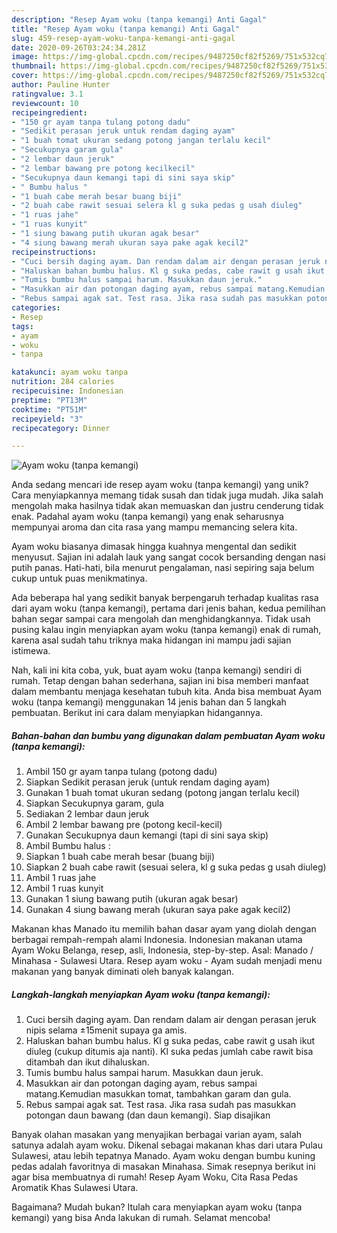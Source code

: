 ```yaml
---
description: "Resep Ayam woku (tanpa kemangi) Anti Gagal"
title: "Resep Ayam woku (tanpa kemangi) Anti Gagal"
slug: 459-resep-ayam-woku-tanpa-kemangi-anti-gagal
date: 2020-09-26T03:24:34.281Z
image: https://img-global.cpcdn.com/recipes/9487250cf82f5269/751x532cq70/ayam-woku-tanpa-kemangi-foto-resep-utama.jpg
thumbnail: https://img-global.cpcdn.com/recipes/9487250cf82f5269/751x532cq70/ayam-woku-tanpa-kemangi-foto-resep-utama.jpg
cover: https://img-global.cpcdn.com/recipes/9487250cf82f5269/751x532cq70/ayam-woku-tanpa-kemangi-foto-resep-utama.jpg
author: Pauline Hunter
ratingvalue: 3.1
reviewcount: 10
recipeingredient:
- "150 gr ayam tanpa tulang potong dadu"
- "Sedikit perasan jeruk untuk rendam daging ayam"
- "1 buah tomat ukuran sedang potong jangan terlalu kecil"
- "Secukupnya garam gula"
- "2 lembar daun jeruk"
- "2 lembar bawang pre potong kecilkecil"
- "Secukupnya daun kemangi tapi di sini saya skip"
- " Bumbu halus "
- "1 buah cabe merah besar buang biji"
- "2 buah cabe rawit sesuai selera kl g suka pedas g usah diuleg"
- "1 ruas jahe"
- "1 ruas kunyit"
- "1 siung bawang putih ukuran agak besar"
- "4 siung bawang merah ukuran saya pake agak kecil2"
recipeinstructions:
- "Cuci bersih daging ayam. Dan rendam dalam air dengan perasan jeruk nipis selama ±15menit supaya ga amis."
- "Haluskan bahan bumbu halus. Kl g suka pedas, cabe rawit g usah ikut diuleg (cukup ditumis aja nanti). Kl suka pedas jumlah cabe rawit bisa ditambah dan ikut dihaluskan."
- "Tumis bumbu halus sampai harum. Masukkan daun jeruk."
- "Masukkan air dan potongan daging ayam, rebus sampai matang.Kemudian masukkan tomat, tambahkan garam dan gula."
- "Rebus sampai agak sat. Test rasa. Jika rasa sudah pas masukkan potongan daun bawang (dan daun kemangi). Siap disajikan"
categories:
- Resep
tags:
- ayam
- woku
- tanpa

katakunci: ayam woku tanpa 
nutrition: 284 calories
recipecuisine: Indonesian
preptime: "PT13M"
cooktime: "PT51M"
recipeyield: "3"
recipecategory: Dinner

---
```



![Ayam woku (tanpa kemangi)](https://img-global.cpcdn.com/recipes/9487250cf82f5269/751x532cq70/ayam-woku-tanpa-kemangi-foto-resep-utama.jpg)

Anda sedang mencari ide resep ayam woku (tanpa kemangi) yang unik? Cara menyiapkannya memang tidak susah dan tidak juga mudah. Jika salah mengolah maka hasilnya tidak akan memuaskan dan justru cenderung tidak enak. Padahal ayam woku (tanpa kemangi) yang enak seharusnya mempunyai aroma dan cita rasa yang mampu memancing selera kita.

Ayam woku biasanya dimasak hingga kuahnya mengental dan sedikit menyusut. Sajian ini adalah lauk yang sangat cocok bersanding dengan nasi putih panas. Hati-hati, bila menurut pengalaman, nasi sepiring saja belum cukup untuk puas menikmatinya.

Ada beberapa hal yang sedikit banyak berpengaruh terhadap kualitas rasa dari ayam woku (tanpa kemangi), pertama dari jenis bahan, kedua pemilihan bahan segar sampai cara mengolah dan menghidangkannya. Tidak usah pusing kalau ingin menyiapkan ayam woku (tanpa kemangi) enak di rumah, karena asal sudah tahu triknya maka hidangan ini mampu jadi sajian istimewa.


Nah, kali ini kita coba, yuk, buat ayam woku (tanpa kemangi) sendiri di rumah. Tetap dengan bahan sederhana, sajian ini bisa memberi manfaat dalam membantu menjaga kesehatan tubuh kita. Anda bisa membuat Ayam woku (tanpa kemangi) menggunakan 14 jenis bahan dan 5 langkah pembuatan. Berikut ini cara dalam menyiapkan hidangannya.

<!--inarticleads1-->

##### Bahan-bahan dan bumbu yang digunakan dalam pembuatan Ayam woku (tanpa kemangi):

1. Ambil 150 gr ayam tanpa tulang (potong dadu)
1. Siapkan Sedikit perasan jeruk (untuk rendam daging ayam)
1. Gunakan 1 buah tomat ukuran sedang (potong jangan terlalu kecil)
1. Siapkan Secukupnya garam, gula
1. Sediakan 2 lembar daun jeruk
1. Ambil 2 lembar bawang pre (potong kecil-kecil)
1. Gunakan Secukupnya daun kemangi (tapi di sini saya skip)
1. Ambil  Bumbu halus :
1. Siapkan 1 buah cabe merah besar (buang biji)
1. Siapkan 2 buah cabe rawit (sesuai selera, kl g suka pedas g usah diuleg)
1. Ambil 1 ruas jahe
1. Ambil 1 ruas kunyit
1. Gunakan 1 siung bawang putih (ukuran agak besar)
1. Gunakan 4 siung bawang merah (ukuran saya pake agak kecil2)


Makanan khas Manado itu memilih bahan dasar ayam yang diolah dengan berbagai rempah-rempah alami Indonesia. Indonesian makanan utama Ayam Woku Belanga, resep, asli, Indonesia, step-by-step. Asal: Manado / Minahasa - Sulawesi Utara. Resep ayam woku - Ayam sudah menjadi menu makanan yang banyak diminati oleh banyak kalangan. 

<!--inarticleads2-->

##### Langkah-langkah menyiapkan Ayam woku (tanpa kemangi):

1. Cuci bersih daging ayam. Dan rendam dalam air dengan perasan jeruk nipis selama ±15menit supaya ga amis.
1. Haluskan bahan bumbu halus. Kl g suka pedas, cabe rawit g usah ikut diuleg (cukup ditumis aja nanti). Kl suka pedas jumlah cabe rawit bisa ditambah dan ikut dihaluskan.
1. Tumis bumbu halus sampai harum. Masukkan daun jeruk.
1. Masukkan air dan potongan daging ayam, rebus sampai matang.Kemudian masukkan tomat, tambahkan garam dan gula.
1. Rebus sampai agak sat. Test rasa. Jika rasa sudah pas masukkan potongan daun bawang (dan daun kemangi). Siap disajikan


Banyak olahan masakan yang menyajikan berbagai varian ayam, salah satunya adalah ayam woku. Dikenal sebagai makanan khas dari utara Pulau Sulawesi, atau lebih tepatnya Manado. Ayam woku dengan bumbu kuning pedas adalah favoritnya di masakan Minahasa. Simak resepnya berikut ini agar bisa membuatnya di rumah! Resep Ayam Woku, Cita Rasa Pedas Aromatik Khas Sulawesi Utara. 

Bagaimana? Mudah bukan? Itulah cara menyiapkan ayam woku (tanpa kemangi) yang bisa Anda lakukan di rumah. Selamat mencoba!

